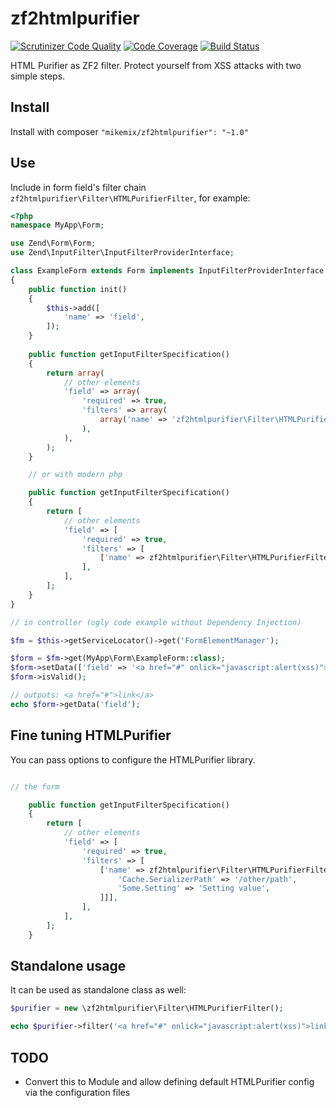 # zf2htmlpurifier
[![Scrutinizer Code Quality](https://scrutinizer-ci.com/g/mikemix/zf2htmlpurifier/badges/quality-score.png?b=master)](https://scrutinizer-ci.com/g/mikemix/zf2htmlpurifier/?branch=master) [![Code Coverage](https://scrutinizer-ci.com/g/mikemix/zf2htmlpurifier/badges/coverage.png?b=master)](https://scrutinizer-ci.com/g/mikemix/zf2htmlpurifier/?branch=master) [![Build Status](https://scrutinizer-ci.com/g/mikemix/zf2htmlpurifier/badges/build.png?b=master)](https://scrutinizer-ci.com/g/mikemix/zf2htmlpurifier/build-status/master)

HTML Purifier as ZF2 filter. Protect yourself from XSS attacks with two simple steps.

Install
-------

Install with composer ```"mikemix/zf2htmlpurifier": "~1.0"```

Use
---

Include in form field's filter chain ```zf2htmlpurifier\Filter\HTMLPurifierFilter```, for example:

```php
<?php
namespace MyApp\Form;

use Zend\Form\Form;
use Zend\InputFilter\InputFilterProviderInterface;

class ExampleForm extends Form implements InputFilterProviderInterface
{
    public function init()
    {
        $this->add([
            'name' => 'field',
        ]);
    }
    
    public function getInputFilterSpecification()
    {
        return array(
            // other elements
            'field' => array(
                'required' => true,
                'filters' => array(
                    array('name' => 'zf2htmlpurifier\Filter\HTMLPurifierFilter'),
                ),
            ),
        );
    }

    // or with modern php

    public function getInputFilterSpecification()
    {
        return [
            // other elements
            'field' => [
                'required' => true,
                'filters' => [
                    ['name' => zf2htmlpurifier\Filter\HTMLPurifierFilter::class],
                ],
            ],
        ];
    }
}

// in controller (ugly code example without Dependency Injection)

$fm = $this->getServiceLocator()->get('FormElementManager');

$form = $fm->get(MyApp\Form\ExampleForm::class);
$form->setData(['field' => '<a href="#" onlick="javascript:alert(xss)">link</a>']);
$form->isValid();

// outputs: <a href="#">link</a>
echo $form->getData('field');

```

Fine tuning HTMLPurifier
------------------------

You can pass options to configure the HTMLPurifier library.

```php

// the form

    public function getInputFilterSpecification()
    {
        return [
            // other elements
            'field' => [
                'required' => true,
                'filters' => [
                    ['name' => zf2htmlpurifier\Filter\HTMLPurifierFilter::class, 'options' => ['config' => [
                        'Cache.SerializerPath' => '/other/path',
                        'Some.Setting' => 'Setting value',
                    ]]],
                ],
            ],
        ];
    }

```

Standalone usage
----------------

It can be used as standalone class as well:

```php
$purifier = new \zf2htmlpurifier\Filter\HTMLPurifierFilter();

echo $purifier->filter('<a href="#" onlick="javascript:alert(xss)">link</a>');
```

TODO
----

   * Convert this to Module and allow defining default HTMLPurifier config via the configuration files
